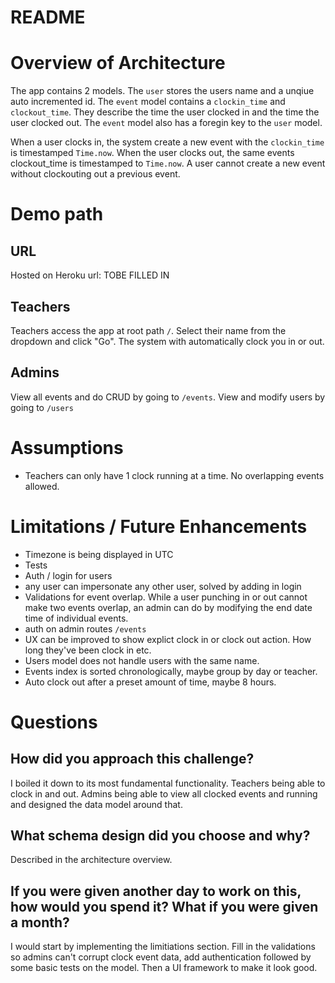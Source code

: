 # README

# Overview of Architecture
The app contains 2 models. The `user` stores the users name and a unqiue auto incremented id. The `event` model contains a `clockin_time` and `clockout_time`. They describe the time the user clocked in and the time the user clocked out. The `event` model also has a foregin key to the `user` model. 

When a user clocks in, the system create a new event with the `clockin_time` is timestamped `Time.now`. When the user clocks out, the same events clockout_time is timestamped to `Time.now`. A user cannot create a new event without clockouting out a previous event.  

# Demo path
## URL
Hosted on Heroku
url: TOBE FILLED IN

## Teachers
Teachers access the app at root path `/`. Select their name from the dropdown and click "Go". The system with automatically clock you in or out.

## Admins
View all events and do CRUD by going to `/events`. View and modify users by going to `/users`

# Assumptions
- Teachers can only have 1 clock running at a time. No overlapping events allowed.

# Limitations / Future Enhancements
- Timezone is being displayed in UTC
- Tests
- Auth / login for users
- any user can impersonate any other user, solved by adding in login
- Validations for event overlap. While a user punching in or out cannot make two events overlap, an admin can do by modifying the end date time of individual events.
- auth on admin routes `/events`
- UX can be improved to show explict clock in or clock out action. How long they've been clock in etc. 
- Users model does not handle users with the same name. 
- Events index is sorted chronologically, maybe group by day or teacher.
- Auto clock out after a preset amount of time, maybe 8 hours.

# Questions
## How did you approach this challenge?
I boiled it down to its most fundamental functionality. Teachers being able to clock in and out. Admins being able to view all clocked events and running and designed the data model around that.

## What schema design did you choose and why?
Described in the architecture overview.

## If you were given another day to work on this, how would you spend it? What if you were given a month?
I would start by implementing the limitiations section. Fill in the validations so admins can't corrupt clock event data, add authentication followed by some basic tests on the model. Then a UI framework to make it look good.